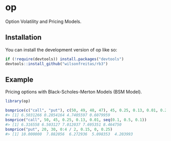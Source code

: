 
<!-- README.md is generated from README.Rmd. Please edit that file -->

# op

<!-- badges: start -->
<!-- badges: end -->

Option Volatility and Pricing Models.

## Installation

You can install the development version of op like so:

``` r
if (!require(devtools)) install.packages("devtools")
devtools::install_github("wilsonfreitas/rb3")
```

## Example

Pricing options with Black-Scholes-Merton Models (BSM Model).

``` r
library(op)

bsmprice(c("call", "put"), c(50, 49, 48, 47), 45, 0.25, 0.13, 0.01, 0.2)
#> [1] 6.5031266 0.2854164 4.7405597 0.6079959
bsmprice("call", 50, 45, 0.25, 0.13, 0.01, seq(0.1, 0.5, 0.1))
#> [1] 6.316558 6.503127 7.012037 7.695351 8.464750
bsmprice("put", 20, 30, 0:4 / 2, 0.15, 0, 0.25)
#> [1] 10.000000  7.882056  6.272936  5.098353  4.203993
```
